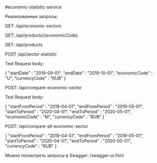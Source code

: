 #economic-statistic-service

Реализованные запросы:

GET: /api/economic-sectors 


GET: /api/products/{economicCode}


GET: /api/products 


POST /api/sector-statistic 


Test Request body:


{ 
   "startDate" : "2019-09-01",
   "endDate" : "2019-10-01",
   "economicCode" : "U",
   "currencyCode" : "RUB"
}


POST: /api/compare-economic-sector


Test Request body:


   { 
   "startFromPeriod" : "2019-04-01",
   "endFromPeriod" : "2019-05-01",
   "startToPeriod" : "2020-04-01",
   "endToPeriod" : "2020-05-01",
   "economicCode" : "M",
   "currencyCode" : "RUB"
   }


POST: /api/compare-all-economic-sector


   { 
   "startFromPeriod" : "2019-04-01",
   "endFromPeriod" : "2019-05-01",
   "startToPeriod" : "2020-04-01",
   "endToPeriod" : "2020-05-01",
   "currencyCode" : "RUB"
   }



Можно посмотреть запросы в Swagger:  /swagger-ui.html


 

